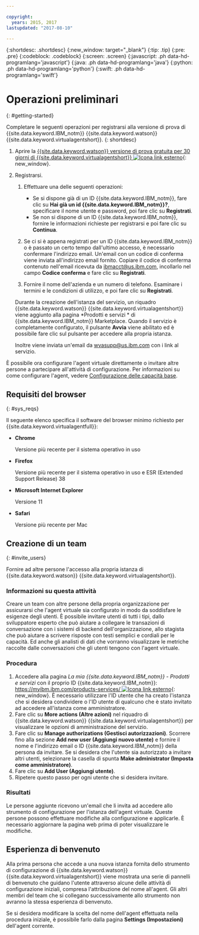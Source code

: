 ```yaml
---

copyright:
  years: 2015, 2017
lastupdated: "2017-08-10"

---
```


{:shortdesc: .shortdesc}
{:new_window: target="_blank"}
{:tip: .tip}
{:pre: .pre}
{:codeblock: .codeblock}
{:screen: .screen}
{:javascript: .ph data-hd-programlang='javascript'}
{:java: .ph data-hd-programlang='java'}
{:python: .ph data-hd-programlang='python'}
{:swift: .ph data-hd-programlang='swift'}

# Operazioni preliminari 
{: #getting-started}

Completare le seguenti operazioni per registrarsi alla versione di prova di {{site.data.keyword.IBM_notm}} {{site.data.keyword.watson}} {{site.data.keyword.virtualagentshort}}.
{: shortdesc}

1.  Aprire la
[{{site.data.keyword.watson}}
versione di prova gratuita per 30 giorni di {{site.data.keyword.virtualagentshort}}
![Icona link esterno](../../icons/launch-glyph.svg "Icona link esterno")](https://www.ibm.com/account/us-en/signup/register.html?a=MzAyNjcwOWQtNWMwMy00&amp;ctx=C001&amp;cc=us&amp;lc=en&amp;trial=yes&amp;quantity=1&amp;catalogName=Master&amp;partNumber=WT_TRIAL&amp;siteID=ECOM&amp;cm_mc_uid=15805692529414733586057&amp;cm_mc_sid_50200000=1473966654 "Icona link esterno"){: new_window}.
1.  Registrarsi.

    1.  Effettuare una delle seguenti operazioni:

        - Se si dispone già di un ID {{site.data.keyword.IBM_notm}}, fare clic su
**Hai già un id {{site.data.keyword.IBM_notm}}?**, specificare il
nome utente e password, poi fare clic su **Registrati**.
        - Se non si dispone di un ID {{site.data.keyword.IBM_notm}}, fornire le
informazioni richieste per registrarsi e poi fare clic su **Continua**.

    1.  Se ci si è appena registrati per un ID {{site.data.keyword.IBM_notm}} o è
passato un certo tempo dall'ultimo accesso, è necessario confermare l'indirizzo email. Un'email con
un codice di conferma viene inviata all'indirizzo email fornito. Copiare il codice di conferma
contenuto nell'email ricevuta da ibmacct@us.ibm.com, incollarlo nel campo **Codice
conferma** e fare clic su **Registrati**.
    1.  Fornire il nome dell'azienda e un numero di telefono. Esaminare i termini e le
condizioni di utilizzo, e poi fare clic su **Registrati**.

    Durante la creazione dell'istanza del servizio, un riquadro
{{site.data.keyword.watson}} {{site.data.keyword.virtualagentshort}} viene
aggiunto alla pagina *Prodotti e
servizi * di {{site.data.keyword.IBM_notm}} Marketplace. Quando il servizio è completamente configurato, il pulsante
**Avvia** viene abilitato ed è possibile fare clic sul pulsante per accedere alla propria istanza.

    Inoltre viene inviata un'email da wvasupp@us.ibm.com con i link al servizio.

È possibile ora configurare l'agent virtuale direttamente o invitare altre persone a partecipare all'attività di configurazione. Per informazioni su come configurare l'agent, vedere [Configurazione
delle capacità base](configure.html).

## Requisiti del browser 
{: #sys_reqs}

Il seguente elenco specifica il software del browser minimo richiesto per
{{site.data.keyword.virtualagentfull}}:

- **Chrome**

    Versione più recente per il sistema operativo in uso

- **Firefox**

    Versione più recente per il sistema operativo in uso e ESR (Extended Support Release) 38

- **Microsoft Internet Explorer**

    Versione 11

- **Safari**

    Versione più recente per Mac

## Creazione di un team 
{: #invite_users}

Fornire ad altre persone l'accesso alla propria istanza di {{site.data.keyword.watson}}
{{site.data.keyword.virtualagentshort}}.

### Informazioni su questa attività

Creare un team con altre persone della propria organizzazione per assicurarsi che
l'agent virtuale sia configurato in modo da soddisfare le esigenze degli utenti. È possibile
invitare utenti di tutti i tipi, dallo sviluppatore esperto che può aiutare a collegare le
transazioni di conversazione con i sistemi di backend dell'organizzazione, allo stagista che può
aiutare a scrivere risposte con testi semplici e cordiali per le capacità. Ed anche gli
analisti di dati che vorranno visualizzare le metriche raccolte dalle conversazioni che gli utenti
tengono con l'agent virtuale.

### Procedura

1.  Accedere alla pagina *La mia {{site.data.keyword.IBM_notm}} - Prodotti e
servizi* con il proprio ID {{site.data.keyword.IBM_notm}}:
[https://myibm.ibm.com/products-services/
![Icona link esterno](../../icons/launch-glyph.svg "Icona link esterno")](https://myibm.ibm.com/products-services/ "Icona link esterno"){: new_window}. È necessario utilizzare l'ID utente che ha creato l'istanza che si desidera condividere o l'ID
utente di qualcuno che è stato invitato ad accedere all'istanza come amministratore.
1.  Fare clic su **More actions (Altre azioni)** nel riquadro di {{site.data.keyword.watson}}
{{site.data.keyword.virtualagentshort}} per visualizzare le opzioni di amministrazione
del servizio.
1.  Fare clic su **Manage authorizations (Gestisci autorizzazioni)**. Scorrere fino alla sezione
**Add new user (Aggiungi nuovo utente)** e fornire il nome e l'indirizzo email o ID
{{site.data.keyword.IBM_notm}} della persona da invitare. Se si desidera che l'utente sia
autorizzato a invitare altri utenti, selezionare la casella di spunta **Make administrator (Imposta come amministratore)**.
1.  Fare clic su **Add User (Aggiungi utente)**.
1.  Ripetere questo passo per ogni utente che si desidera invitare.

### Risultati

Le persone aggiunte ricevono un'email che li invita ad accedere allo strumento di
configurazione per l'istanza dell'agent virtuale. Queste persone possono effettuare modifiche
alla configurazione e applicarle. È necessario aggiornare la pagina web prima di poter
visualizzare le modifiche.

## Esperienza di benvenuto

Alla prima persona che accede a una nuova istanza fornita dello strumento di configurazione di
{{site.data.keyword.watson}} {{site.data.keyword.virtualagentshort}} viene mostrata
una serie di pannelli di benvenuto che guidano l'utente attraverso alcune delle attività di
configurazione iniziali, compresa l'attribuzione del nome all'agent. Gli altri membri del team
che si collegano successivamente allo strumento non avranno la stessa esperienza di benvenuto.

Se si desidera modificare la scelta del nome dell'agent effettuata nella procedura
iniziale, è possibile farlo dalla pagina **Settings (Impostazioni)** dell'agent corrente.
